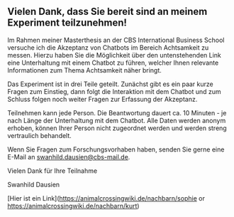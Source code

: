 ## Vielen Dank, dass Sie bereit sind an meinem Experiment teilzunehmen!

Im Rahmen meiner Masterthesis an der CBS International Business School versuche ich die Akzeptanz von Chatbots im Bereich Achtsamkeit zu messen. Hierzu haben Sie die Möglichkeit über den untenstehenden Link eine Unterhaltung mit einem Chatbot zu führen, welcher Ihnen relevante Informationen zum Thema Achtsamkeit näher bringt.

Das Experiment ist in drei Teile geteilt. Zunächst gibt es ein paar kurze Fragen zum Einstieg, dann folgt die Interaktion mit dem Chatbot und zum Schluss folgen noch weiter Fragen zur Erfassung der Akzeptanz.

Teilnehmen kann jede Person. Die Beantwortung dauert ca. 10 Minuten - je nach Länge der Unterhaltung mit dem Chatbot. Alle Daten werden anonym erhoben, können Ihrer Person nicht zugeordnet werden und werden streng vertraulich behandelt.

Wenn Sie Fragen zum Forschungsvorhaben haben, senden Sie gerne eine E-Mail an swanhild.dausien@cbs-mail.de.

Vielen Dank für Ihre Teilnahme

Swanhild Dausien

[Hier ist ein Link](https://animalcrossingwiki.de/nachbarn/sophie or https://animalcrossingwiki.de/nachbarn/kurt)
